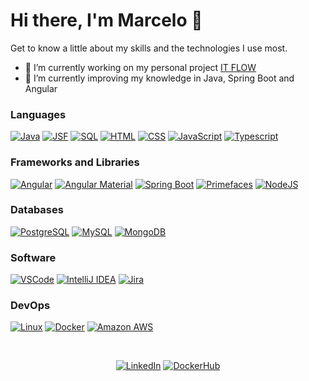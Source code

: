 # Hi there, I'm Marcelo 👋

Get to know a little about my skills and the technologies I use most.

- 🔭 I’m currently working on my personal project [IT FLOW](https://github.com/mroncatto/itflow)
- 🌱 I’m currently improving my knowledge in Java, Spring Boot and Angular

### Languages
<p>
  <a href="#"><img alt="Java" src="https://img.shields.io/badge/Java-red?logo=openjdk&logoColor=white"></a>
  <a href="#"><img alt="JSF" src="https://img.shields.io/badge/JavaServerFaces-white?logo=openjdk&logoColor=blue"></a>
  <a href="#"><img alt="SQL" src="https://img.shields.io/badge/SQL%20-%23025E8C.svg?logo=amazon-dynamodb&logoColor=white"></a>
  <a href="#"><img alt="HTML" src="https://img.shields.io/badge/HTML%20-%23E34F26.svg?logo=html5&logoColor=white"></a>
  <a href="#"><img alt="CSS" src="https://img.shields.io/badge/CSS%20-%231572B6.svg?logo=css3&logoColor=white"></a>
  <a href="#"><img alt="JavaScript" src="https://img.shields.io/badge/Javascript-yellow?logo=javascript&logoColor=white"></a>
  <a href="#"><img alt="Typescript" src="https://img.shields.io/badge/Typescript-blue?logo=typescript&logoColor=white"></a>
  
  ### Frameworks and Libraries
  <a href="#"><img alt="Angular" src="https://img.shields.io/badge/Angular-red?logo=angular&logoColor=white"></a>
  <a href="#"><img alt="Angular Material" src="https://img.shields.io/badge/Angular Material-orange?logo=angular&logoColor=white"></a>
  <a href="#"><img alt="Spring Boot" src="https://img.shields.io/badge/Spring Boot-green?logo=spring&logoColor=white"></a>
  <a href="#"><img alt="Primefaces" src="https://img.shields.io/badge/Primefaces-blue?logo=openjdk&logoColor=white"></a>
  <a href="#"><img alt="NodeJS" src="https://img.shields.io/badge/NodeJS-green?logo=node.js&logoColor=white"></a>
  
  ### Databases
  <a href="#"><img alt="PostgreSQL" src="https://img.shields.io/badge/PostgreSQL-purple?logo=postgresql&logoColor=white"></a>
  <a href="#"><img alt="MySQL" src="https://img.shields.io/badge/MySQL-blue?logo=mysql&logoColor=white"></a>
  <a href="#"><img alt="MongoDB" src="https://img.shields.io/badge/MongoDB-green?logo=mongodb&logoColor=white"></a>
  
  ### Software
  <a href="#"><img alt="VSCode" src="https://img.shields.io/badge/VSCode-blue?logo=visual studio code&logoColor=white"></a>
  <a href="#"><img alt="IntelliJ IDEA" src="https://img.shields.io/badge/IntelliJ IDEA-gray?logo=IntelliJ IDEA&logoColor=red"></a>
  <a href="#"><img alt="Jira" src="https://img.shields.io/badge/Jira-0078d7.svg?logo=jira&logoColor=white"></a>
  
  ### DevOps
  <a href="#"><img alt="Linux" src="https://img.shields.io/badge/Linux-red?logo=linux&logoColor=white"></a>
  <a href="#"><img alt="Docker" src="https://img.shields.io/badge/Docker-blue?logo=docker&logoColor=white"></a>
  <a href="#"><img alt="Amazon AWS" src="https://img.shields.io/badge/Amazon AWS-white?logo=Amazon AWS&logoColor=orange"></a>
  
</p>

<div align="center" style="display: inline_block"><br>
  
  [![LinkedIn](https://img.shields.io/badge/LinkedIn-0077B5?style=flat-badge&logo=linkedin&logoColor=white)](https://in.linkedin.com/in/marceloroncatto) 
  [![DockerHub](https://img.shields.io/badge/Docker-Hub-blue?logo=docker&logoColor=white)](https://hub.docker.com/u/mroncatto)
  
</div>
